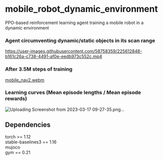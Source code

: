 # mobile_robot_dynamic_environment
PPO-based reinforcement learning agent training a mobile robot in a dynamic environment





### Agent circumventing dynamic/static objects in its scan range ###
https://user-images.githubusercontent.com/58758359/225612848-b161c26a-c738-4491-af0e-eedb973c552c.mp4


### After 3.5M steps of training ###

[mobile_nav2.webm](https://user-images.githubusercontent.com/58758359/225614957-3c0c106b-ddd6-482d-a7ee-66c72ba04734.webm)

### Learning curves (Mean episode lengths / Mean episode rewards) ###
![Uploading Screenshot from 2023-03-17 09-27-35.png…]()


## Dependencies ##

torch >= 1.12 <br/>
stable-baselines3 == 1.16 <br/>
mujoco <br/>
gym == 0.21 <br/>




